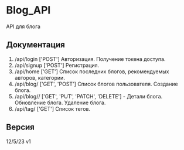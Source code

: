 # Blog_API

API для блога

## Документация
1. /api/login
['POST'] Авторизация. Получение токена доступа.
2. /api/signup
['POST'] Регистрация.
3. /api/home
['GET'] Список последних блогов, рекомендуемых авторов, категории.
4. /api/blog/
['GET', 'POST'] Список блогов пользователя. Создание блога.
5. /api/blog/<id>/
['GET', 'PUT', 'PATCH', 'DELETE'] - Детали блога. Обновление блога. Удаление блога.
6. /api/tag/
['GET'] Список тегов.

## Версия
12/5/23 v1
